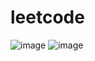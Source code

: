 # leetcode
![image](https://github.com/user-attachments/assets/586f4f5e-f212-4a68-90bf-c84ea226d4be)
![image](https://github.com/user-attachments/assets/e1238a1a-c23c-4fda-af9d-8a67dc1836c8)
